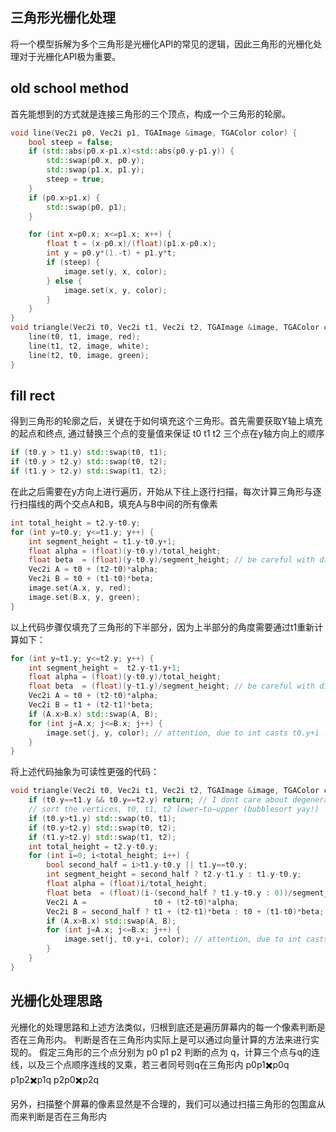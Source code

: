 ## 三角形光栅化处理
将一个模型拆解为多个三角形是光栅化API的常见的逻辑，因此三角形的光栅化处理对于光栅化API极为重要。

## old school method
首先能想到的方式就是连接三角形的三个顶点，构成一个三角形的轮廓。 
``` cpp
void line(Vec2i p0, Vec2i p1, TGAImage &image, TGAColor color) {
    bool steep = false;
    if (std::abs(p0.x-p1.x)<std::abs(p0.y-p1.y)) {
        std::swap(p0.x, p0.y);
        std::swap(p1.x, p1.y);
        steep = true;
    }
    if (p0.x>p1.x) {
        std::swap(p0, p1);
    }

    for (int x=p0.x; x<=p1.x; x++) {
        float t = (x-p0.x)/(float)(p1.x-p0.x);
        int y = p0.y*(1.-t) + p1.y*t;
        if (steep) {
            image.set(y, x, color);
        } else {
            image.set(x, y, color);
        }
    }
}
void triangle(Vec2i t0, Vec2i t1, Vec2i t2, TGAImage &image, TGAColor color) {
    line(t0, t1, image, red);
    line(t1, t2, image, white);
    line(t2, t0, image, green);
}
```

## fill rect

得到三角形的轮廓之后，关键在于如何填充这个三角形。首先需要获取Y轴上填充的起点和终点, 通过替换三个点的变量值来保证 t0 t1 t2 三个点在y轴方向上的顺序
``` cpp
if (t0.y > t1.y) std::swap(t0, t1);
if (t0.y > t2.y) std::swap(t0, t2);
if (t1.y > t2.y) std::swap(t1, t2);
```
在此之后需要在y方向上进行遍历，开始从下往上逐行扫描，每次计算三角形与逐行扫描线的两个交点A和B，填充A与B中间的所有像素
``` cpp
int total_height = t2.y-t0.y; 
for (int y=t0.y; y<=t1.y; y++) { 
    int segment_height = t1.y-t0.y+1; 
    float alpha = (float)(y-t0.y)/total_height; 
    float beta  = (float)(y-t0.y)/segment_height; // be careful with divisions by zero 
    Vec2i A = t0 + (t2-t0)*alpha; 
    Vec2i B = t0 + (t1-t0)*beta; 
    image.set(A.x, y, red); 
    image.set(B.x, y, green); 
}
```
以上代码步骤仅填充了三角形的下半部分，因为上半部分的角度需要通过t1重新计算如下：
```cpp
for (int y=t1.y; y<=t2.y; y++) { 
    int segment_height =  t2.y-t1.y+1; 
    float alpha = (float)(y-t0.y)/total_height; 
    float beta  = (float)(y-t1.y)/segment_height; // be careful with divisions by zero 
    Vec2i A = t0 + (t2-t0)*alpha; 
    Vec2i B = t1 + (t2-t1)*beta; 
    if (A.x>B.x) std::swap(A, B); 
    for (int j=A.x; j<=B.x; j++) { 
        image.set(j, y, color); // attention, due to int casts t0.y+i != A.y 
    } 
} 
```
将上述代码抽象为可读性更强的代码：
``` cpp
void triangle(Vec2i t0, Vec2i t1, Vec2i t2, TGAImage &image, TGAColor color) { 
    if (t0.y==t1.y && t0.y==t2.y) return; // I dont care about degenerate triangles 
    // sort the vertices, t0, t1, t2 lower−to−upper (bubblesort yay!) 
    if (t0.y>t1.y) std::swap(t0, t1); 
    if (t0.y>t2.y) std::swap(t0, t2); 
    if (t1.y>t2.y) std::swap(t1, t2); 
    int total_height = t2.y-t0.y; 
    for (int i=0; i<total_height; i++) { 
        bool second_half = i>t1.y-t0.y || t1.y==t0.y; 
        int segment_height = second_half ? t2.y-t1.y : t1.y-t0.y; 
        float alpha = (float)i/total_height; 
        float beta  = (float)(i-(second_half ? t1.y-t0.y : 0))/segment_height; // be careful: with above conditions no division by zero here 
        Vec2i A =               t0 + (t2-t0)*alpha; 
        Vec2i B = second_half ? t1 + (t2-t1)*beta : t0 + (t1-t0)*beta; 
        if (A.x>B.x) std::swap(A, B); 
        for (int j=A.x; j<=B.x; j++) { 
            image.set(j, t0.y+i, color); // attention, due to int casts t0.y+i != A.y 
        } 
    } 
}
```

## 光栅化处理思路
光栅化的处理思路和上述方法类似，归根到底还是遍历屏幕内的每一个像素判断是否在三角形内。
判断是否在三角形内实际上是可以通过向量计算的方法来进行实现的。
假定三角形的三个点分别为 p0 p1 p2
判断的点为 q，计算三个点与q的连线，以及三个点顺序连线的叉乘，若三者同号则q在三角形内
p0p1✖️p0q p1p2✖️p1q p2p0✖️p2q 

另外，扫描整个屏幕的像素显然是不合理的，我们可以通过扫描三角形的包围盒从而来判断是否在三角形内
